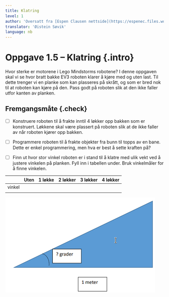 ```yaml
---
title: Klatring
level: 1
author: 'Oversatt fra [Espen Clausen nettside](https://espenec.files.wordpress.com/2015/09/lego-mindstorms-del-1-5.pdf)'
translator: 'Øistein Søvik'
language: nb
---
```



# Oppgave 1.5 – Klatring {.intro}

Hvor sterke er motorene i Lego Mindstorms robotene? I denne oppgaven skal vi se
hvor bratt bakke EV3 roboten klarer å kjøre med og uten last. Til dette trenger
vi en planke som kan plasseres på skrått, og som er bred nok til at roboten kan
kjøre på den. Pass godt på roboten slik at den ikke faller utfor kanten av
planken.

## Fremgangsmåte {.check}

- [ ] Konstruere roboten til å frakte inntil 4 løkker opp bakken som er
      konstruert. Løkkene skal være plassert på roboten slik at de ikke faller
      av når roboten kjører opp bakken.

- [ ] Programmere roboten til å frakte objekter fra bunn til topps av en bane.
      Dette er enkel programmering, men hva er best å sette kraften på?

- [ ] Finn ut hvor stor vinkel roboten er i stand til å klatre med ulik vekt ved
      å justere vinkelen på planken. Fyll inn i tabellen under. Bruk vinkelmåler
      for å finne vinkelen.

|           | Uten    | 1 løkke    | 2 løkker    | 3 løkker    | 4 løkker    |
| :-------- | :------ | :--------- | :---------- | :---------- | :---------- |
| vinkel    |         |            |             |             |             |
|           |         |            |             |             |             |

![Bilde av en trekant med grader](lego_mindstorms_klatring_1.png)
